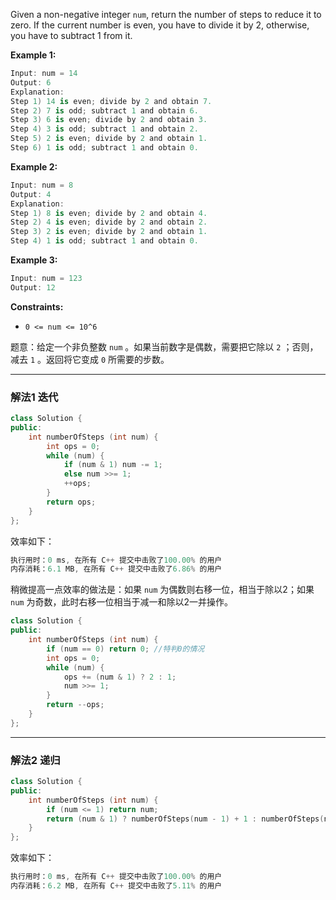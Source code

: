 

Given a non-negative integer `num`, return the number of steps to reduce it to zero. If the current number is even, you have to divide it by 2, otherwise, you have to subtract 1 from it.

 

**Example 1:**

```swift
Input: num = 14
Output: 6
Explanation: 
Step 1) 14 is even; divide by 2 and obtain 7. 
Step 2) 7 is odd; subtract 1 and obtain 6.
Step 3) 6 is even; divide by 2 and obtain 3. 
Step 4) 3 is odd; subtract 1 and obtain 2. 
Step 5) 2 is even; divide by 2 and obtain 1. 
Step 6) 1 is odd; subtract 1 and obtain 0.
```

**Example 2:**

```swift
Input: num = 8
Output: 4
Explanation: 
Step 1) 8 is even; divide by 2 and obtain 4. 
Step 2) 4 is even; divide by 2 and obtain 2. 
Step 3) 2 is even; divide by 2 and obtain 1. 
Step 4) 1 is odd; subtract 1 and obtain 0.
```

**Example 3:**

```swift
Input: num = 123
Output: 12
```
**Constraints:**
- `0 <= num <= 10^6`

题意：给定一个非负整数 `num` 。如果当前数字是偶数，需要把它除以 `2` ；否则，减去 `1` 。返回将它变成 `0` 所需要的步数。


---
### 解法1 迭代
```cpp
class Solution {
public:
    int numberOfSteps (int num) {
        int ops = 0;
        while (num) {
            if (num & 1) num -= 1;
            else num >>= 1;
            ++ops;
        }
        return ops;
    }
};
```
效率如下：
```cpp
执行用时：0 ms, 在所有 C++ 提交中击败了100.00% 的用户
内存消耗：6.1 MB, 在所有 C++ 提交中击败了6.86% 的用户
```
稍微提高一点效率的做法是：如果 `num` 为偶数则右移一位，相当于除以2；如果 `num` 为奇数，此时右移一位相当于减一和除以2一并操作。
```cpp
class Solution {
public:
    int numberOfSteps (int num) {
        if (num == 0) return 0; //特判0的情况
        int ops = 0;
        while (num) {
            ops += (num & 1) ? 2 : 1; 
            num >>= 1;
        }
        return --ops;
    }
};
```

---
### 解法2 递归
```cpp
class Solution {
public:
    int numberOfSteps (int num) {
        if (num <= 1) return num;
        return (num & 1) ? numberOfSteps(num - 1) + 1 : numberOfSteps(num / 2) + 1;
    }
};
```
效率如下：
```cpp
执行用时：0 ms, 在所有 C++ 提交中击败了100.00% 的用户
内存消耗：6.2 MB, 在所有 C++ 提交中击败了5.11% 的用户
```
